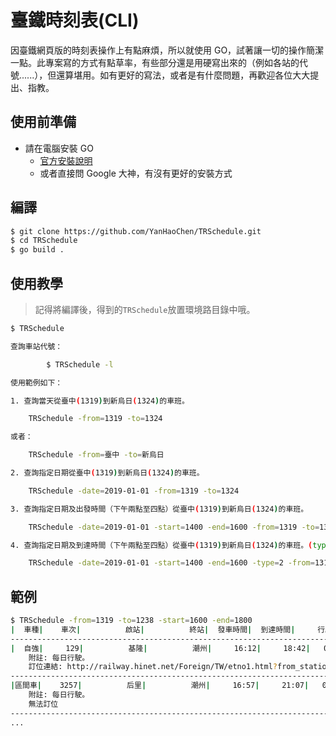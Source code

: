 # 臺鐵時刻表(CLI)

因臺鐵網頁版的時刻表操作上有點麻煩，所以就使用 GO，試著讓一切的操作簡潔一點。此專案寫的方式有點草率，有些部分還是用硬寫出來的（例如各站的代號......），但還算堪用。如有更好的寫法，或者是有什麼問題，再歡迎各位大大提出、指教。

## 使用前準備

* 請在電腦安裝 GO
  * [官方安裝說明](https://golang.org/doc/install)
  * 或者直接問 Google 大神，有沒有更好的安裝方式

## 編譯

```bash
$ git clone https://github.com/YanHaoChen/TRSchedule.git
$ cd TRSchedule
$ go build .
```

## 使用教學

> 記得將編譯後，得到的`TRSchedule`放置環境路目錄中哦。

```bash
$ TRSchedule                                                                                                                       

查詢車站代號：

        $ TRSchedule -l

使用範例如下：

1. 查詢當天從臺中(1319)到新烏日(1324)的車班。

	TRSchedule -from=1319 -to=1324

或者：

	TRSchedule -from=臺中 -to=新烏日

2. 查詢指定日期從臺中(1319)到新烏日(1324)的車班。

	TRSchedule -date=2019-01-01 -from=1319 -to=1324

3. 查詢指定日期及出發時間（下午兩點至四點）從臺中(1319)到新烏日(1324)的車班。

	TRSchedule -date=2019-01-01 -start=1400 -end=1600 -from=1319 -to=1324

4. 查詢指定日期及到達時間（下午兩點至四點）從臺中(1319)到新烏日(1324)的車班。(type 預設為 1 ，也就是查詢出發時間。)

	TRSchedule -date=2019-01-01 -start=1400 -end=1600 -type=2 -from=1319 -to=1324
```

## 範例

```bash
$ TRSchedule -from=1319 -to=1238 -start=1600 -end=1800
|  車種|    車次|          啟站|          終站|  發車時間|  到達時間|     行駛時間|    票價|
--------------------------------------------------------------------------------------------
|  自強|     129|          基隆|          潮州|     16:12|     18:42|   02小時30分|     469|
	附註: 每日行駛。
	訂位連結: http://railway.hinet.net/Foreign/TW/etno1.html?from_station=146&to_station=185&getin_date=2018/12/23&train_no=129
--------------------------------------------------------------------------------------------
|區間車|    3257|          后里|          潮州|     16:57|     21:07|   04小時10分|     301|
	附註: 每日行駛。
	無法訂位
--------------------------------------------------------------------------------------------
...
```

